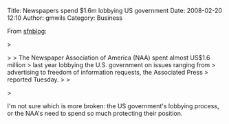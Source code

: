 Title: Newspapers spend $1.6m lobbying US government
Date: 2008-02-20 12:10
Author: gmwils
Category: Business

From [sfnblog][]:

</p>

<p>
> </p>
>
> The Newspaper Association of America (NAA) spent almost US$1.6 million
> last year lobbying the U.S. government on issues ranging from
> advertising to freedom of information requests, the Associated Press
> reported Tuesday.
>
> </p>
> <p>

</p>

I'm not sure which is more broken: the US government's lobbying process,
or the NAA's need to spend so much protecting their position.

</p>

  [sfnblog]: http://www.sfnblog.com/index.php/2008/02/19/1286-naa-spent-us16-million-lobbying-government
